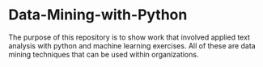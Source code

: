 # Data-Mining-with-Python
The purpose of this repository is to show work that involved applied text analysis with python and machine learning exercises. All of these are data mining techniques that can be used within organizations. 
